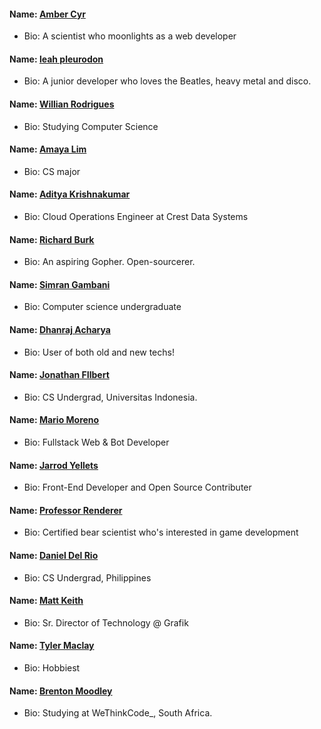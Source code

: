 #### Name: [Amber Cyr](https://github.com/SheW0lf)

- Bio: A scientist who moonlights as a web developer

#### Name: [leah pleurodon](https://github.com/leahpleurodon)

- Bio: A junior developer who loves the Beatles, heavy metal and disco.

#### Name: [Willian Rodrigues](https://github.com/willianrod)

- Bio: Studying Computer Science

#### Name: [Amaya Lim](https://github.com/nightrainlily)

- Bio: CS major

#### Name: [Aditya Krishnakumar](https://github.com/beingadityak)

- Bio: Cloud Operations Engineer at Crest Data Systems

#### Name: [Richard Burk](https://github.com/rbo13)

- Bio: An aspiring Gopher. Open-sourcerer.

#### Name: [Simran Gambani](https://github.com/gambani-simran)

- Bio: Computer science undergraduate

#### Name: [Dhanraj Acharya](https://github.com/drex44)

- Bio: User of both old and new techs!

#### Name: [Jonathan FIlbert](https://github.com/jonathanfilbert)

- Bio: CS Undergrad, Universitas Indonesia.

#### Name: [Mario Moreno](https://github.com/soymariomoreno)

- Bio: Fullstack Web & Bot Developer

#### Name: [Jarrod Yellets](https://github.com/jarrodyellets)

- Bio: Front-End Developer and Open Source Contributer

#### Name: [Professor Renderer](https://github.com/Renderer-RCT2)

- Bio: Certified bear scientist who's interested in game development

#### Name: [Daniel Del Rio](https://github.com/daniddelrio)

- Bio: CS Undergrad, Philippines

#### Name: [Matt Keith](https://github.com/redyetico)

- Bio: Sr. Director of Technology @ Grafik

#### Name: [Tyler Maclay](https://github.com/tylermaclay)

- Bio: Hobbiest

#### Name: [Brenton Moodley](https://github.com/breakstate)

- Bio: Studying at WeThinkCode_, South Africa.



